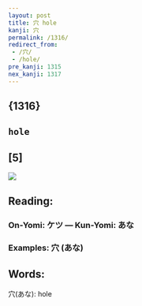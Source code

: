 ```yaml
---
layout: post
title: 穴 hole
kanji: 穴
permalink: /1316/
redirect_from:
 - /穴/
 - /hole/
pre_kanji: 1315
nex_kanji: 1317
---
```


## {1316}

## `hole`

## [5]

<div class="stroke"><img src="E7A9B4.png" /></div>

## Reading:

### On-Yomi: ケツ &mdash; Kun-Yomi: あな

### Examples: 穴 (あな)

## Words:

穴(あな): hole
